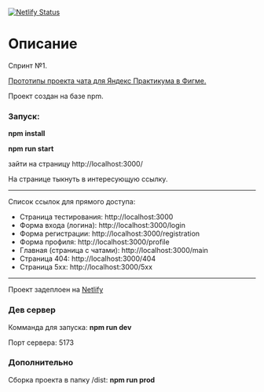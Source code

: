[![Netlify Status](https://api.netlify.com/api/v1/badges/943a78b4-83d5-4033-bfe6-ec0365fb6f22/deploy-status)](https://app.netlify.com/sites/konstantinov-yp/deploys)

# Описание
Спринт №1.

[Прототипы проекта чата для Яндекс Практикума в Фигме.](https://www.figma.com/file/Joz5uIH7Kuy94ekFFz2mXB/Untitled?type=design&node-id=0%3A1&mode=design&t=WOHlZweZ33mMwdcd-1)

Проект создан на базе npm.

### Запуск:

**npm install**

**npm run start**

зайти на страницу http://localhost:3000/

На странице тыкнуть в интересующую ссылку.

---

Список ссылок для прямого доступа:
- Страница тестирования: http://localhost:3000
- Форма входа (логина): http://localhost:3000/login
- Форма регистрации: http://localhost:3000/registration
- Форма профиля: http://localhost:3000/profile
- Главная (страница с чатами): http://localhost:3000/main
- Страница 404: http://localhost:3000/404
- Страница 5xx: http://localhost:3000/5xx

---

Проект задеплоен на [Netlify](https://konstantinov-yp.netlify.app/) 

### Дев сервер
Комманда для запуска: **npm run dev**

Порт сервера: 5173

### Дополнительно
Сборка проекта в папку /dist: **npm run prod**
